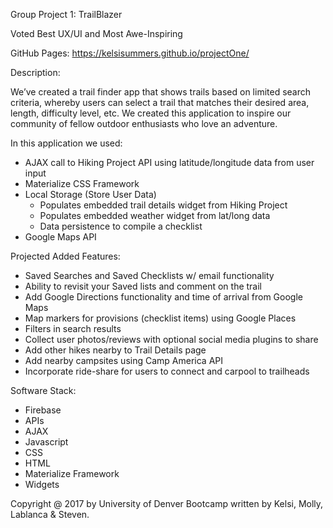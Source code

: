 Group Project 1: TrailBlazer

Voted Best UX/UI and Most Awe-Inspiring

GitHub Pages: https://kelsisummers.github.io/projectOne/


Description:

We’ve created a trail finder app that shows trails based on limited search criteria, whereby users can select a trail that matches their desired area, length, difficulty level, etc. We created this application to inspire our community of fellow outdoor enthusiasts who love an adventure.

In this application we used:
  - AJAX call to Hiking Project API using latitude/longitude data from user input
  - Materialize CSS Framework
  - Local Storage (Store User Data)
      - Populates embedded trail details widget from Hiking Project
      - Populates embedded weather widget from lat/long data
      - Data persistence to compile a checklist
  - Google Maps API
  
  
Projected Added Features:
  - Saved Searches and Saved Checklists w/ email functionality
  - Ability to revisit your Saved lists and comment on the trail
  - Add Google Directions functionality and time of arrival from Google Maps
  - Map markers for provisions (checklist items) using Google Places
  - Filters in search results
  - Collect user photos/reviews with optional social media plugins to share
  - Add other hikes nearby to Trail Details page
  - Add nearby campsites using Camp America API
  - Incorporate ride-share for users to connect and carpool to trailheads


Software Stack:
  - Firebase
  - APIs
  - AJAX
  - Javascript
  - CSS
  - HTML
  - Materialize Framework
  - Widgets

Copyright @ 2017 by University of Denver Bootcamp written by Kelsi, Molly, Lablanca & Steven.
